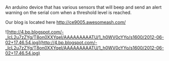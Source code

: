 An arduino device that has various sensors that will beep and send an alert warning on the serial com when a threshold level is reached.

Our blog is located here http://ce9005.awesomeash.com/

![http://4.bp.blogspot.com/-_IcL2u7zZYg/T8on0XXYqeI/AAAAAAAAATU/1_h0WV0cYYo/s1600/2012-06-02+17.46.54.jpg](http://4.bp.blogspot.com/-_IcL2u7zZYg/T8on0XXYqeI/AAAAAAAAATU/1_h0WV0cYYo/s1600/2012-06-02+17.46.54.jpg)